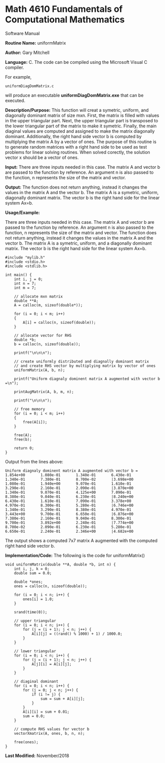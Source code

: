 # Math 4610 Fundamentals of Computational Mathematics
Software Manual

**Routine Name:**           uniformMatrix

**Author:** Gary Mitchell

**Language:** C. The code can be compiled using the Microsoft Visual C compiler.

For example,

    uniformDiagDomMatrix.c

will produce an executable **uniformDiagDomMatrix.exe** that can be executed.

**Description/Purpose:** This function will creat a symetric, uniform, and diagonally dominant matrix of size mxn. First, the matrix is filled with values in the upper triangular part. Next, the upper triangular part is transposed to the lower triangular part of the matrix to make it symetric. Finally, the main diaginal values are computed and assigned to make the matrix diagonally dominant. Additionally, the right hand side vector b is computed by multiplying the matrix A by a vector of ones. The purpose of this routine is to generate random matrices with a right hand side to be used as test problems for linear solving routines. When solved corectly, the solution vector x should be a vector of ones.

**Input:** There are three inputs needed in this case. The matrix A and vector b are passed to the function by reference. An argument n is also passed to the function, n represents the size of the matrix and vector.

**Output:** The function does not return anything, instead it changes the values in the matrix A and the vector b. The matrix A is a symetric, uniform, diagonally dominant matrix. The vector b is the right hand side for the linear system Ax=b.

**Usage/Example:**

There are three inputs needed in this case. The matrix A and vector b are passed to the function by reference. An argument n is also passed to the function, n represents the size of the matrix and vector. The function does not return anything, instead it changes the values in the matrix A and the vector b. The matrix A is a symetric, uniform, and a diagonally dominant matrix. The vector b is the right hand side for the linear system Ax=b.

    #include "mylib.h"
    #include <stdio.h>
    #include <stdlib.h>

    int main() {
        int i, j = 0;
        int n = 7;
        int m = 7;

        // allocate mxn matrix
        double **A;
        A = calloc(m, sizeof(double*));

        for (i = 0; i < m; i++)
        {
            A[i] = calloc(n, sizeof(double));
        }

        // allocate vector for RHS
        double *b;
        b = calloc(n, sizeof(double));

        printf("\n\n\n");

        // create uniformly distributed and diagnally dominant matrix
        // and create RHS vector by multiplying matrix by vector of ones
        uniformMatrix(A, b, n);

        printf("Uniform diagnaly dominent matrix A augmented with vector b =\n");

        printAugMatrix(A, b, m, n);

        printf("\n\n\n");

        // free memory
        for (i = 0; i < m; i++)
        {
            free(A[i]);
        }

        free(A);
        free(b);

        return 0;
    }

Output from the lines above:

    Uniform diagnaly dominent matrix A augmented with vector b =
    1.854e+00       1.080e-01       1.340e-01       6.430e-01       1.340e-01       7.380e-01       8.700e-02       |3.698e+00
    1.080e-01       1.940e+00       9.070e-01       1.610e-01       3.290e-01       2.160e-01       2.090e-01       |3.870e+00
    1.340e-01       9.070e-01       4.125e+00       7.090e-01       8.380e-01       9.040e-01       6.230e-01       |8.240e+00
    6.430e-01       1.610e-01       7.090e-01       3.378e+00       4.970e-01       8.300e-01       5.280e-01       |6.746e+00
    1.340e-01       3.290e-01       8.380e-01       4.970e-01       3.443e+00       9.700e-01       6.650e-01       |6.876e+00
    7.380e-01       2.160e-01       9.040e-01       8.300e-01       9.700e-01       3.892e+00       2.240e-01       |7.774e+00
    8.700e-02       2.090e-01       6.230e-01       5.280e-01       6.650e-01       2.240e-01       2.346e+00       |4.682e+00

The output shows a computed 7x7 matrix A augmented with the computed right hand side vector b.

**Implementation/Code:** The following is the code for uniformMatrix()

    void uniformMatrix(double **A, double *b, int n) {
        int i, j, k = 0;
        double sum = 0.0;

        double *ones;
        ones = calloc(n, sizeof(double));

        for (i = 0; i < n; i++) {
            ones[i] = 1.0;
        }

        srand(time(0));

        // upper triangular
        for (i = 0; i < n; i++) {
            for (j = (i + 1); j < n; j++) {
                A[i][j] = ((rand() % 1000) + 1) / 1000.0;
            }
        }

        // lower triangular
        for (i = 0; i < n; i++) {
            for (j = (i + 1); j < n; j++) {
                A[j][i] = A[i][j];
            }
        }

        // diaginal dominant
        for (i = 0; i < n; i++) {
            for (j = 0; j < n; j++) {
                if (i != j) {
                    sum = sum + A[i][j];
                }
            }
            A[i][i] = sum + 0.01;
            sum = 0.0;
        }

        // compute RHS values for vector b
        vectorXmatrix(A, ones, b, n, n);

        free(ones);
    }

**Last Modified:** November/2018
